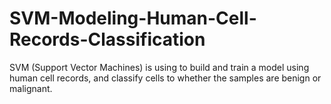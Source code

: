 # SVM-Modeling-Human-Cell-Records-Classification
SVM (Support Vector Machines) is using to build and train a model using human cell records, and classify cells to whether the samples are benign or malignant.

